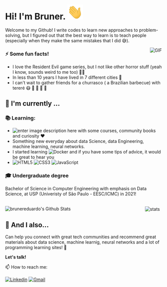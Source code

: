 <h1> Hi! I'm Bruner. <img src="https://github.com/brunereduardo/brunereduardo/blob/master/Hi.gif" width="50"></h1>

Welcome to my Github! I write codes to learn new approaches to problem-solving, but I figured out that the best way to learn is to teach people (especially when they make the same mistakes that I did :sweat_smile:).

<img align="right" alt="GIF" src="https://github.com/brunereduardo/brunereduardo/blob/master/tenor.gif"/>


### :zap: Some fun facts!
- I love the Resident Evil game series, but I not like other horror stuff (yeah I know, sounds weird to me too) :man_shrugging:	
- In less than 10 years I have lived in 7 different cities :bus:
- I can't wait to gather friends for a churrasco ( a Brazilian barbecue) with tereré :mask: :syringe: :checkered_flag:	:beers:	:hugs:	
##  :calendar: I'm currently  ...
 
 ### :books: Learning:
 - ![enter image description here](https://img.shields.io/badge/-Python-780723?&logo=python) with some courses, community books and curiosity :heart: 
 - Something new everyday about data Science, data Engineering, machine learning, neural networks.
 - I started learning  ![Docker](https://img.shields.io/badge/-Docker-black?style=flat-square&logo=docker) and if you have some tips of advice, it would be great to hear you
 - ![HTML5](https://img.shields.io/badge/-HTML5-%23E44D27?style=flat-square&logo=html5&logoColor=ffffff) ![CSS3](https://img.shields.io/badge/-CSS3-%231572B6?style=flat-square&logo=css3) ![JavaScript](https://img.shields.io/badge/-JavaScript-%23F7DF1C?style=flat-square&logo=javascript&logoColor=000000&labelColor=%23F7DF1C&color=%23FFCE5A)

### :mortar_board: Undergraduate degree
Bachelor of Science in Computer Engineering with emphasis on Data Science, at USP (Univeristy of São Paulo - EESC/ICMC)  in 2021!
<br></br>

<img align="left" src="https://github-readme-stats.vercel.app/api?username=brunereduardo&include_all_commits=true&count_private=true&show_icons=true&line_height=20&title_color=7A7ADB&icon_color=2234AE&text_color=D3D3D3&bg_color=0,000000,130F40" alt="brunereduardo's Github Stats" width="450">
<img align="center" src="https://github-readme-stats.vercel.app/api/top-langs/?username=brunereduardo&layout=compact&text_color=D3D3D3&bg_color=0,000000,130F40" alt="stats"  width="325">


## :speech_balloon: And I also...
Can help you connect with great tech communities and recommend great materials about data science, machine learnig, neural networks and a lot of programming learning sites! 🎉

<b>Let's talk!</b>

 📫 How to reach me:<br></br>[![Linkedin](https://img.shields.io/badge/-LinkedIn-blue?style=flat&logo=Linkedin&logoColor=white)](https://www.linkedin.com/in/bruner-eduardo-augusto-albrecht/)
[![Gmail](https://img.shields.io/badge/-Gmail-c14438?style=flat&logo=Gmail&logoColor=white)](mailto:bruner.albrecht@gmail.com)



<!--
**brunereduardo/brunereduardo** is a ✨ _special_ ✨ repository because its `README.md` (this file) appears on your GitHub profile.

Here are some ideas to get you started:

- 🌱 I’m currently learning ...
- 👯 I’m looking to collaborate on ...
-->
